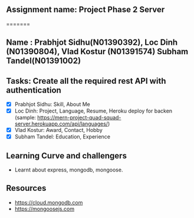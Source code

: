 ## Assignment name: Project Phase 2 Server

=======

## Name : Prabhjot Sidhu(N01390392), Loc Dinh (N01390804), Vlad Kostur (N01391574) Subham Tandel(N01391002)

## Tasks: Create all the required rest API with authentication

-  [x] Prabhjot Sidhu: Skill, About Me
-  [x] Loc Dinh: Project, Language, Resume, Heroku deploy for backen (sample: https://mern-project-quad-squad-server.herokuapp.com/api/languages/)
-  [x] Vlad Kostur: Award, Contact, Hobby
-  [x] Subham Tandel: Education, Experience

## Learning Curve and challengers

-  Learnt about express, mongodb, mongoose.

## Resources

-  https://cloud.mongodb.com
-  https://mongoosejs.com
